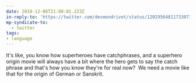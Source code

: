 ```yaml
---
date: 2019-12-06T21:08:01.223Z
in-reply-to: 'https://twitter.com/desmondrivet/status/1202956481173307395'
mp-syndicate-to:
  - twitter
tags:
- language
---
```


It's like, you know how superheroes have catchphrases, and a superhero origin movie will always have a bit where the hero gets to say the catch phrase and that's how you know they're for real now? &nbsp;We need a movie like that for the origin of German or Sanskrit.
